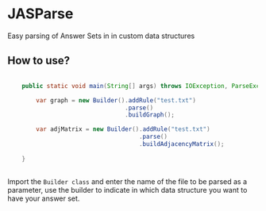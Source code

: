 # JASParse
Easy parsing of Answer Sets in in custom data structures


## How to use?

```java

    public static void main(String[] args) throws IOException, ParseException {

        var graph = new Builder().addRule("test.txt")
                                 .parse()
                                 .buildGraph();

        var adjMatrix = new Builder().addRule("test.txt")
                                     .parse()
                                     .buildAdjacencyMatrix();
        
    }
        
```

Import the `Builder class` and enter the name of the file to be parsed as a parameter, 
use the builder to indicate in which data structure you want to have your answer set.
